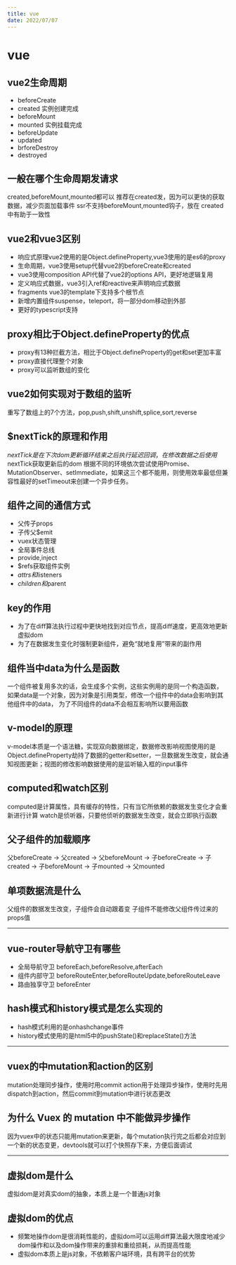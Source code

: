 ```yaml
---
title: vue
date: 2022/07/07
---
```


# vue

## vue2生命周期

- beforeCreate
- created 实例创建完成
- beforeMount
- mounted 实例挂载完成
- beforeUpdate
- updated
- brforeDestroy
- destroyed

## 一般在哪个生命周期发请求

created,beforeMount,mounted都可以
推荐在created发，因为可以更快的获取数据，减少页面加载事件
ssr不支持beforeMount,mounted钩子，放在 created 中有助于一致性

## vue2和vue3区别

- 响应式原理vue2使用的是Object.defineProperty,vue3使用的是es6的proxy
- 生命周期，vue3使用setup代替vue2的beforeCreate和created
- vue3使用composition API代替了vue2的options API，更好地逻辑复用
- 定义响应式数据，vue3引入ref和reactive来声明响应式数据
- fragments vue3的template下支持多个根节点
- 新增内置组件suspense，teleport，将一部分dom移动到外部
- 更好的typescript支持

## proxy相比于Object.defineProperty的优点

- proxy有13种拦截方法，相比于Object.defineProperty的get和set更加丰富
- proxy直接代理整个对象
- proxy可以监听数组的变化

## vue2如何实现对于数组的监听

重写了数组上的7个方法，pop,push,shift,unshift,splice,sort,reverse

## $nextTick的原理和作用

$nextTick是在下次dom更新循环结束之后执行延迟回调，在修改数据之后使用$nextTick获取更新后的dom
根据不同的环境依次尝试使用Promise、MutationObserver、setImmediate，如果这三个都不能用，则使用效率最低但兼容性最好的setTimeout来创建一个异步任务。

## 组件之间的通信方式

- 父传子props
- 子传父$emit
- vuex状态管理
- 全局事件总线
- provide,inject
- $refs获取组件实例
- $attrs和$listeners
- $children和$parent

## key的作用

- 为了在diff算法执行过程中更快地找到对应节点，提高diff速度，更高效地更新虚拟dom
- 为了在数据发生变化时强制更新组件，避免“就地复用”带来的副作用

## 组件当中data为什么是函数

一个组件被复用多次的话，会生成多个实例，这些实例用的是同一个构造函数，
如果data是一个对象，因为对象是引用类型，修改一个组件中的data会影响到其他组件中的data，
为了不同组件的data不会相互影响所以要用函数

## v-model的原理

v-model本质是一个语法糖，实现双向数据绑定，数据修改影响视图使用的是Object.defineProperty劫持了数据的getter和setter，一旦数据发生改变，就会通知视图更新；视图的修改影响数据使用的是监听输入框的input事件

## computed和watch区别

computed是计算属性，具有缓存的特性，只有当它所依赖的数据发生变化才会重新进行计算
watch是侦听器，只要他侦听的数据发生改变，就会立即执行函数

## 父子组件的加载顺序

父beforeCreate -> 父created -> 父beforeMount -> 子beforeCreate -> 子created -> 子beforeMount -> 子mounted -> 父mounted

## 单项数据流是什么

父组件的数据发生改变，子组件会自动跟着变
子组件不能修改父组件传过来的props值

---

## vue-router导航守卫有哪些

- 全局导航守卫
  beforeEach,beforeResolve,afterEach
- 组件内部守卫
  beforeRouteEnter,beforeRouteUpdate,beforeRouteLeave
- 路由独享守卫
  beforeEnter

## hash模式和history模式是怎么实现的

- hash模式利用的是onhashchange事件
- history模式使用的是html5中的pushState()和replaceState()方法

---

## vuex的中mutation和action的区别

mutation处理同步操作，使用时用commit
action用于处理异步操作，使用时先用dispatch到action，然后commit到mutation中进行状态更改

## 为什么 Vuex 的 mutation 中不能做异步操作

因为vuex中的状态只能用mutation来更新，每个mutation执行完之后都会对应到一个新的状态变更，devtools就可以打个快照存下来，方便后面调试

---

## 虚拟dom是什么

虚拟dom是对真实dom的抽象，本质上是一个普通js对象

## 虚拟dom的优点

- 频繁地操作dom是很消耗性能的，虚拟dom可以运用diff算法最大限度地减少dom操作和以及dom操作带来的重排和重绘损耗，从而提高性能
- 虚拟dom本质上是js对象，不依赖客户端环境，具有跨平台的优势
